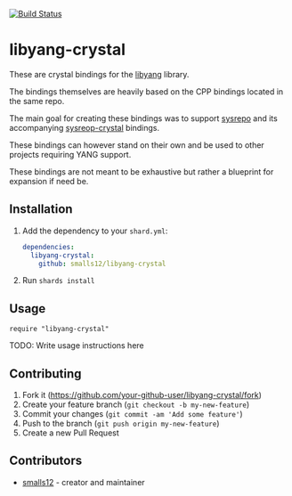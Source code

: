 [![Build Status](https://travis-ci.com/smalls12/libyang-crystal.svg?token=tr4L2muJGExjHv772Sdt&branch=master)](https://travis-ci.com/smalls12/libyang-crystal)

# libyang-crystal

These are crystal bindings for the [libyang](https://github.com/CESNET/libyang.git) library.

The bindings themselves are heavily based on the CPP bindings located in the same repo.

The main goal for creating these bindings was to support [sysrepo](https://github.com/sysrepo/sysrepo.git) and its accompanying [sysreop-crystal](https://github.com/smalls12/sysrepo-crystal.git) bindings.

These bindings can however stand on their own and be used to other projects requiring YANG support.

These bindings are not meant to be exhaustive but rather a blueprint for expansion if need be.

## Installation

1. Add the dependency to your `shard.yml`:

   ```yaml
   dependencies:
     libyang-crystal:
       github: smalls12/libyang-crystal
   ```

2. Run `shards install`

## Usage

```crystal
require "libyang-crystal"
```

TODO: Write usage instructions here

## Contributing

1. Fork it (<https://github.com/your-github-user/libyang-crystal/fork>)
2. Create your feature branch (`git checkout -b my-new-feature`)
3. Commit your changes (`git commit -am 'Add some feature'`)
4. Push to the branch (`git push origin my-new-feature`)
5. Create a new Pull Request

## Contributors

- [smalls12](https://github.com/smalls12) - creator and maintainer
